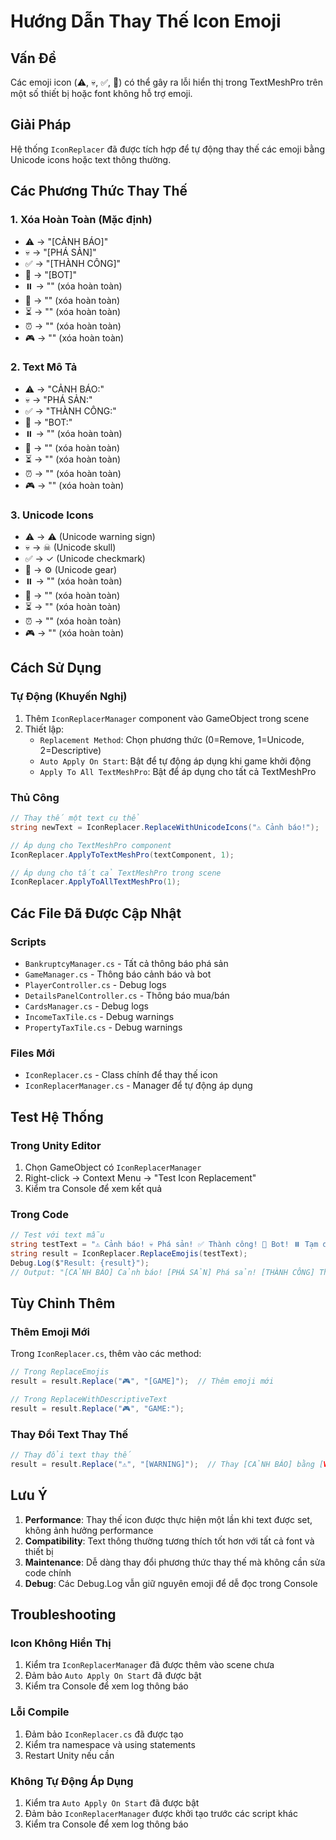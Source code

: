 # Hướng Dẫn Thay Thế Icon Emoji

## Vấn Đề
Các emoji icon (⚠️, 💀, ✅, 🤖) có thể gây ra lỗi hiển thị trong TextMeshPro trên một số thiết bị hoặc font không hỗ trợ emoji.

## Giải Pháp
Hệ thống `IconReplacer` đã được tích hợp để tự động thay thế các emoji bằng Unicode icons hoặc text thông thường.

## Các Phương Thức Thay Thế

### 1. Xóa Hoàn Toàn (Mặc định)
- ⚠️ → "[CẢNH BÁO]"
- 💀 → "[PHÁ SẢN]"
- ✅ → "[THÀNH CÔNG]"
- 🤖 → "[BOT]"
- ⏸️ → "" (xóa hoàn toàn)
- 🎲 → "" (xóa hoàn toàn)
- ⏳ → "" (xóa hoàn toàn)
- ⏰ → "" (xóa hoàn toàn)
- 🎮 → "" (xóa hoàn toàn)

### 2. Text Mô Tả
- ⚠️ → "CẢNH BÁO:"
- 💀 → "PHÁ SẢN:"
- ✅ → "THÀNH CÔNG:"
- 🤖 → "BOT:"
- ⏸️ → "" (xóa hoàn toàn)
- 🎲 → "" (xóa hoàn toàn)
- ⏳ → "" (xóa hoàn toàn)
- ⏰ → "" (xóa hoàn toàn)
- 🎮 → "" (xóa hoàn toàn)

### 3. Unicode Icons
- ⚠️ → ⚠ (Unicode warning sign)
- 💀 → ☠ (Unicode skull)
- ✅ → ✓ (Unicode checkmark)
- 🤖 → ⚙ (Unicode gear)
- ⏸️ → "" (xóa hoàn toàn)
- 🎲 → "" (xóa hoàn toàn)
- ⏳ → "" (xóa hoàn toàn)
- ⏰ → "" (xóa hoàn toàn)
- 🎮 → "" (xóa hoàn toàn)

## Cách Sử Dụng

### Tự Động (Khuyến Nghị)
1. Thêm `IconReplacerManager` component vào GameObject trong scene
2. Thiết lập:
   - `Replacement Method`: Chọn phương thức (0=Remove, 1=Unicode, 2=Descriptive)
   - `Auto Apply On Start`: Bật để tự động áp dụng khi game khởi động
   - `Apply To All TextMeshPro`: Bật để áp dụng cho tất cả TextMeshPro

### Thủ Công
```csharp
// Thay thế một text cụ thể
string newText = IconReplacer.ReplaceWithUnicodeIcons("⚠️ Cảnh báo!");

// Áp dụng cho TextMeshPro component
IconReplacer.ApplyToTextMeshPro(textComponent, 1);

// Áp dụng cho tất cả TextMeshPro trong scene
IconReplacer.ApplyToAllTextMeshPro(1);
```

## Các File Đã Được Cập Nhật

### Scripts
- `BankruptcyManager.cs` - Tất cả thông báo phá sản
- `GameManager.cs` - Thông báo cảnh báo và bot
- `PlayerController.cs` - Debug logs
- `DetailsPanelController.cs` - Thông báo mua/bán
- `CardsManager.cs` - Debug logs
- `IncomeTaxTile.cs` - Debug warnings
- `PropertyTaxTile.cs` - Debug warnings

### Files Mới
- `IconReplacer.cs` - Class chính để thay thế icon
- `IconReplacerManager.cs` - Manager để tự động áp dụng

## Test Hệ Thống

### Trong Unity Editor
1. Chọn GameObject có `IconReplacerManager`
2. Right-click → Context Menu → "Test Icon Replacement"
3. Kiểm tra Console để xem kết quả

### Trong Code
```csharp
// Test với text mẫu
string testText = "⚠️ Cảnh báo! 💀 Phá sản! ✅ Thành công! 🤖 Bot! ⏸️ Tạm dừng! 🎲 Dice! ⏳ Chờ! ⏰ Thời gian! 🎮 Game!";
string result = IconReplacer.ReplaceEmojis(testText);
Debug.Log($"Result: {result}");
// Output: "[CẢNH BÁO] Cảnh báo! [PHÁ SẢN] Phá sản! [THÀNH CÔNG] Thành công! [BOT] Bot!  Tạm dừng!  Dice!  Chờ!  Thời gian!  Game!"
```

## Tùy Chỉnh Thêm

### Thêm Emoji Mới
Trong `IconReplacer.cs`, thêm vào các method:

```csharp
// Trong ReplaceEmojis
result = result.Replace("🎮", "[GAME]");  // Thêm emoji mới

// Trong ReplaceWithDescriptiveText
result = result.Replace("🎮", "GAME:");
```

### Thay Đổi Text Thay Thế
```csharp
// Thay đổi text thay thế
result = result.Replace("⚠️", "[WARNING]");  // Thay [CẢNH BÁO] bằng [WARNING]
```

## Lưu Ý

1. **Performance**: Thay thế icon được thực hiện một lần khi text được set, không ảnh hưởng performance
2. **Compatibility**: Text thông thường tương thích tốt hơn với tất cả font và thiết bị
3. **Maintenance**: Dễ dàng thay đổi phương thức thay thế mà không cần sửa code chính
4. **Debug**: Các Debug.Log vẫn giữ nguyên emoji để dễ đọc trong Console

## Troubleshooting

### Icon Không Hiển Thị
1. Kiểm tra `IconReplacerManager` đã được thêm vào scene chưa
2. Đảm bảo `Auto Apply On Start` đã được bật
3. Kiểm tra Console để xem log thông báo

### Lỗi Compile
1. Đảm bảo `IconReplacer.cs` đã được tạo
2. Kiểm tra namespace và using statements
3. Restart Unity nếu cần

### Không Tự Động Áp Dụng
1. Kiểm tra `Auto Apply On Start` đã được bật
2. Đảm bảo `IconReplacerManager` được khởi tạo trước các script khác
3. Kiểm tra Console để xem log thông báo 